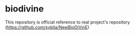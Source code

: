 biodivine
=========

This repository is official reference to real project's repository (https://github.com/sybila/NewBioDiVinE)
